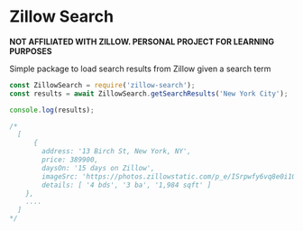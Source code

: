 # Zillow Search

**NOT AFFILIATED WITH ZILLOW. PERSONAL PROJECT FOR LEARNING PURPOSES**

Simple package to load search results from Zillow given a search term

```javascript
const ZillowSearch = require('zillow-search');
const results = await ZillowSearch.getSearchResults('New York City');

console.log(results);

/*
  [
      {
        address: '13 Birch St, New York, NY',
        price: 389900,
        daysOn: '15 days on Zillow',
        imageSrc: 'https://photos.zillowstatic.com/p_e/ISrpwfy6vq8e0i1000000000.jpg',
        details: [ '4 bds', '3 ba', '1,984 sqft' ]
    },
    ....
  ]
*/
```
